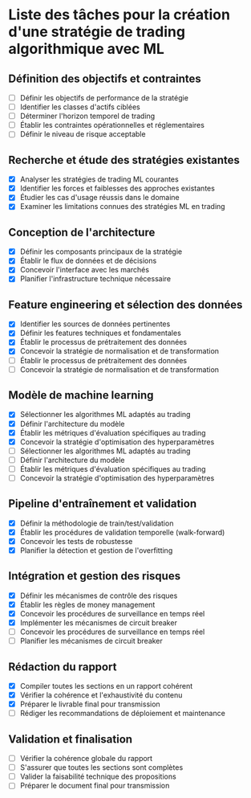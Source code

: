# Liste des tâches pour la création d'une stratégie de trading algorithmique avec ML

## Définition des objectifs et contraintes
- [ ] Définir les objectifs de performance de la stratégie
- [ ] Identifier les classes d'actifs ciblées
- [ ] Déterminer l'horizon temporel de trading
- [ ] Établir les contraintes opérationnelles et réglementaires
- [ ] Définir le niveau de risque acceptable

## Recherche et étude des stratégies existantes
- [x] Analyser les stratégies de trading ML courantes
- [x] Identifier les forces et faiblesses des approches existantes
- [x] Étudier les cas d'usage réussis dans le domaine
- [x] Examiner les limitations connues des stratégies ML en trading

## Conception de l'architecture
- [x] Définir les composants principaux de la stratégie
- [x] Établir le flux de données et de décisions
- [x] Concevoir l'interface avec les marchés
- [x] Planifier l'infrastructure technique nécessaire

## Feature engineering et sélection des données
- [x] Identifier les sources de données pertinentes
- [x] Définir les features techniques et fondamentales
- [x] Établir le processus de prétraitement des données
- [x] Concevoir la stratégie de normalisation et de transformation
- [ ] Établir le processus de prétraitement des données
- [ ] Concevoir la stratégie de normalisation et de transformation

## Modèle de machine learning
- [x] Sélectionner les algorithmes ML adaptés au trading
- [x] Définir l'architecture du modèle
- [x] Établir les métriques d'évaluation spécifiques au trading
- [x] Concevoir la stratégie d'optimisation des hyperparamètres
- [ ] Sélectionner les algorithmes ML adaptés au trading
- [ ] Définir l'architecture du modèle
- [ ] Établir les métriques d'évaluation spécifiques au trading
- [ ] Concevoir la stratégie d'optimisation des hyperparamètres

## Pipeline d'entraînement et validation
- [x] Définir la méthodologie de train/test/validation
- [x] Établir les procédures de validation temporelle (walk-forward)
- [x] Concevoir les tests de robustesse
- [x] Planifier la détection et gestion de l'overfitting

## Intégration et gestion des risques
- [x] Définir les mécanismes de contrôle des risques
- [x] Établir les règles de money management
- [x] Concevoir les procédures de surveillance en temps réel
- [x] Implémenter les mécanismes de circuit breaker
- [ ] Concevoir les procédures de surveillance en temps réel
- [ ] Planifier les mécanismes de circuit breaker

## Rédaction du rapport
- [x] Compiler toutes les sections en un rapport cohérent
- [x] Vérifier la cohérence et l'exhaustivité du contenu
- [x] Préparer le livrable final pour transmission
- [ ] Rédiger les recommandations de déploiement et maintenance

## Validation et finalisation
- [ ] Vérifier la cohérence globale du rapport
- [ ] S'assurer que toutes les sections sont complètes
- [ ] Valider la faisabilité technique des propositions
- [ ] Préparer le document final pour transmission
